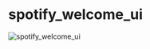 # spotify_welcome_ui

![spotify_welcome_ui](https://user-images.githubusercontent.com/115084566/207917728-efb67072-63ce-4ca5-8c99-4077be4b3687.png)

